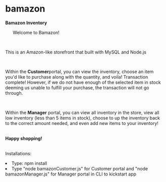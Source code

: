 # bamazon
<b>Bamazon Inventory</b>
<br/>
<ul>Welcome to Bamazon!</ul>
<br/>
<p>This is an Amazon-like storefront that built with MySQL and Node.js</p>
<br/>
<p>Within the <b>Customer</b>portal, you can view the inventory, choose an item you'd like to purchase
along with the quantity, and voila! Transaction complete! However, if we do not have enough 
of the selected item in stock deeming us unable to fulfill your purchase, the transaction 
will not go through.</p>
<br/>
<p>Within the <b>Manager</b> portal, you can view all inventory in the store, view all low
inventory (less than 5 items in stock), choose to up the inventory back to the correct amount
needed, and even add new items to your inventory!</p>
<br/>
<b>Happy shopping!</b>
<br/>
<br/>
<p>Installations:
<li>Type: npm install</li>
<li>Type "node bamazonCustomer.js" for Customer portal and "node bamazonManager.js" for Manager portal in CLI to kickstart app</li>